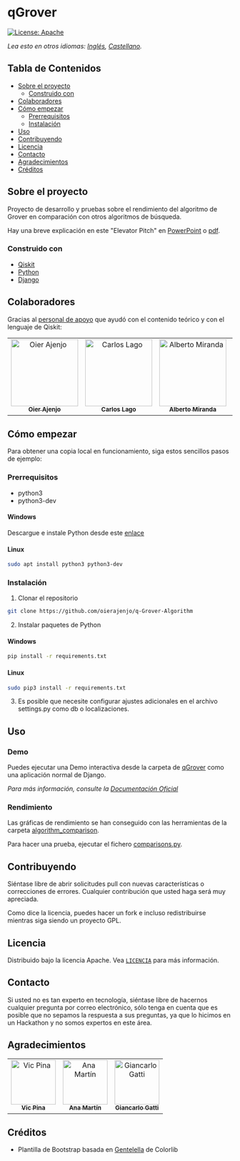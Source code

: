 # qGrover

[![License: Apache][license-shield]][license-url]

*Lea esto en otros idiomas: [Inglés](README.md), [Castellano](README.es.md).*

<!-- TABLE OF CONTENTS -->
## Tabla de Contenidos

* [Sobre el proyecto](#sobre-el-proyecto)
  * [Construido con](#construido-con)
* [Colaboradores](#colaboradores)
* [Cómo empezar](#cmo-empezar)
  * [Prerrequisitos](#prerrequisitos)
  * [Instalación](#instalacin)
* [Uso](#uso)
* [Contribuyendo](#contribuyendo)
* [Licencia](#licencia)
* [Contacto](#contacto)
* [Agradecimientos](#agradecimientos)
* [Créditos](#crditos)



<!-- ABOUT THE PROJECT -->
## Sobre el proyecto

Proyecto de desarrollo y pruebas sobre el rendimiento del algoritmo de Grover
en comparación con otros algoritmos de búsqueda.

Hay una breve explicación en este "Elevator Pitch" en [PowerPoint](presentacion/pGrover-ElevatorPitch.pptx) 
o [pdf](presentacion/pGrover-ElevatorPitch.pdf).

### Construido con
* [Qiskit](https://qiskit.org/)
* [Python](https://www.python.org/)
* [Django](https://www.djangoproject.com/)

<!-- CONTRIBUTORS -->
## Colaboradores

Gracias al [personal de apoyo](#agradecimientos) que ayudó con el contenido teórico y con el lenguaje de Qiskit:

<!-- ALL-CONTRIBUTORS-LIST:START - Do not remove or modify this section -->
<!-- prettier-ignore -->
<table align="center">
  <tr>
    <td align="center"><a href="https://github.com/oierajenjo">
        <img src="https://avatars1.githubusercontent.com/u/25632727?s=400&v=4"
        width="150px;" alt="Oier Ajenjo"/><br/><sub><b>Oier Ajenjo</b></sub></a><br/></td>
    <td align="center"><a href="https://github.com/carloslago">
        <img src="https://avatars2.githubusercontent.com/u/15263623?s=400&v=4" 
        width="150px;" alt="Carlos Lago"/><br/><sub><b>Carlos Lago</b></sub></a><br/></td>
    <td align="center"><a href="https://github.com/AlbertoMGV">
        <img src="https://avatars2.githubusercontent.com/u/31722793?s=400&v=4"
        width="150px;" alt="Alberto Miranda"/><br/><sub><b>Alberto Miranda</b></sub></a><br/></td>
    <td align="center"><a href="https://github.com/aitormorais">
        <img src="https://avatars3.githubusercontent.com/u/43671531?s=400&v=4"
         width="150px;" alt="Aitor Morais"/><br/><sub><b>Aitor Morais</b></sub></a><br/></td>
    <td align="center"><a href="https://github.com/rafaelromon">
        <img src="https://avatars0.githubusercontent.com/u/15263554?s=400&v=4" 
        width="150px;" alt="Rafael Romón"/><br /><sub><b>Rafael Romón</b></sub></a><br/></td>
  </tr>
</table>

<!-- ALL-CONTRIBUTORS-LIST:END -->

<!-- GETTING STARTED -->
## Cómo empezar

Para obtener una copia local en funcionamiento, siga estos sencillos pasos de ejemplo:

### Prerrequisitos
* python3
* python3-dev
#### Windows
Descargue e instale Python desde este [enlace](https://www.python.org/downloads/windows/)
#### Linux
```sh
sudo apt install python3 python3-dev
```

### Instalación

1. Clonar el repositorio
```sh
git clone https://github.com/oierajenjo/q-Grover-Algorithm
```

2. Instalar paquetes de Python
#### Windows
```sh
pip install -r requirements.txt
```
#### Linux
```sh
sudo pip3 install -r requirements.txt
```

3. Es posible que necesite configurar ajustes adicionales en el archivo settings.py como db o localizaciones.


<!-- USAGE EXAMPLES -->
## Uso
### Demo

Puedes ejecutar una Demo interactiva desde la carpeta de [qGrover](qGrover) como una aplicación normal de Django.

_Para más información, consulte la [Documentación Oficial](https://www.djangoproject.com/start/)_

### Rendimiento
Las gráficas de rendimiento se han conseguido con las herramientas de la carpeta [algorithm_comparison](algorithm_comparison).

Para hacer una prueba, ejecutar el fichero [comparisons.py](algorithm_comparison/comparisons.py).


<!-- CONTRIBUTING -->
## Contribuyendo

Siéntase libre de abrir solicitudes pull con nuevas características o correcciones de errores. 
Cualquier contribución que usted haga será muy apreciada.

Como dice la licencia, puedes hacer un fork e incluso redistribuirse mientras siga siendo un proyecto GPL. 


<!-- LICENSE -->
## Licencia

Distribuido bajo la licencia Apache. Vea [`LICENCIA`](LICENSE) para más información.

<!-- CONTACT -->
## Contacto

Si usted no es tan experto en tecnología, siéntase libre de hacernos cualquier pregunta por correo electrónico, 
sólo tenga en cuenta que es posible que no sepamos la respuesta a sus preguntas, ya que lo hicimos en un Hackathon 
y no somos expertos en este área.


## Agradecimientos

<table align="center">
  <tr>
    <td align="center"><a href="https://github.com/VicPinaCanelles">
        <img src="https://avatars0.githubusercontent.com/u/55274463?s=400&v=4"
        width="100px;" alt="Vic Pina"/><br/><sub><b>Vic Pina</b></sub></a><br/></td>
    <td align="center"><a href="https://github.com/amartinfer">
        <img src="https://avatars1.githubusercontent.com/u/7209496?s=400&v=4" 
        width="100px;" alt="Ana Martín"/><br/><sub><b>Ana Martín</b></sub></a><br/></td>
    <td align="center"><a href="https://www.researchgate.net/profile/Giancarlo_Gatti">
        <img src="https://i1.rgstatic.net/ii/profile.image/784553258012674-1564063481856_Q512/Giancarlo_Gatti.jpg"
        width="100px;" alt="Giancarlo Gatti"/><br/><sub><b>Giancarlo Gatti</b></sub></a><br/></td>
  </tr>
</table>


## Créditos

- Plantilla de Bootstrap basada en [Gentelella](https://github.com/ColorlibHQ/gentelella) de Colorlib



<!-- MARKDOWN LINKS & IMAGES -->
<!-- https://www.markdownguide.org/basic-syntax/#reference-style-links -->
[license-shield]: https://img.shields.io/badge/License-Apache%202.0-orange.svg
[license-url]: https://github.com/oierajenjo/q-Grover-Algorithm/blob/master/LICENSE